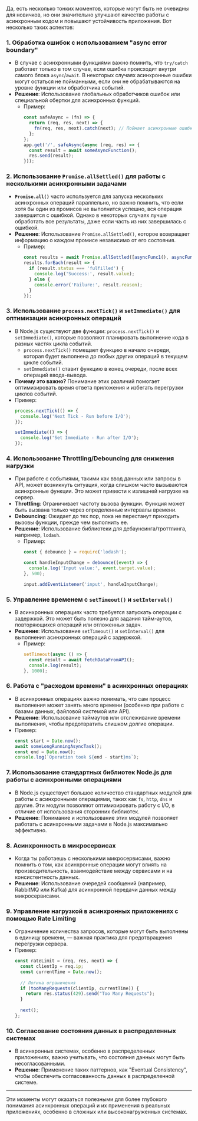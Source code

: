 Да, есть несколько тонких моментов, которые могут быть не очевидны для новичков, но они значительно улучшают качество работы с асинхронным кодом и повышают устойчивость приложения. Вот несколько таких аспектов:

### 1. **Обработка ошибок с использованием "async error boundary"**
   - В случае с асинхронными функциями важно помнить, что `try/catch` работает только в том случае, если ошибка происходит внутри самого блока `async`/`await`. В некоторых случаях асинхронные ошибки могут остаться не пойманными, если они не обрабатываются на уровне функции или обработчика событий.
   - **Решение**: Использование глобальных обработчиков ошибок или специальной обертки для асинхронных функций.
     - Пример:
       ```javascript
       const safeAsync = (fn) => {
         return (req, res, next) => {
           fn(req, res, next).catch(next); // Поймает асинхронные ошибки
         };
       };
       app.get('/', safeAsync(async (req, res) => {
         const result = await someAsyncFunction();
         res.send(result);
       }));
       ```

### 2. **Использование **`Promise.allSettled()`** для работы с несколькими асинхронными задачами**
   - **`Promise.all()`** часто используется для запуска нескольких асинхронных операций параллельно, но важно помнить, что если хотя бы один из промисов не выполнится успешно, вся операция завершится с ошибкой. Однако в некоторых случаях лучше обработать все результаты, даже если часть из них завершилась с ошибкой.
   - **Решение**: Использование `Promise.allSettled()`, которое возвращает информацию о каждом промисе независимо от его состояния.
     - Пример:
       ```javascript
       const results = await Promise.allSettled([asyncFunc1(), asyncFunc2(), asyncFunc3()]);
       results.forEach(result => {
         if (result.status === 'fulfilled') {
           console.log('Success:', result.value);
         } else {
           console.error('Failure:', result.reason);
         }
       });
       ```

### 3. **Использование `process.nextTick()` и `setImmediate()` для оптимизации асинхронных операций**
   - В Node.js существуют две функции: `process.nextTick()` и `setImmediate()`, которые позволяют планировать выполнение кода в разных частях цикла событий.
     - `process.nextTick()` помещает функцию в начало очереди, которая будет выполнена до любых других операций в текущем цикле событий.
     - `setImmediate()` ставит функцию в конец очереди, после всех операций ввода-вывода.
   - **Почему это важно?** Понимание этих различий помогает оптимизировать время ответа приложения и избегать перегрузки циклов событий.
   - Пример:
     ```javascript
     process.nextTick(() => {
       console.log('Next Tick - Run before I/O');
     });
     
     setImmediate(() => {
       console.log('Set Immediate - Run after I/O');
     });
     ```

### 4. **Использование Throttling/Debouncing для снижения нагрузки**
   - При работе с событиями, такими как ввод данных или запросы в API, может возникнуть ситуация, когда слишком часто вызываются асинхронные функции. Это может привести к излишней нагрузке на сервер.
   - **Throttling**: Ограничивает частоту вызова функции. Функция может быть вызвана только через определенные интервалы времени.
   - **Debouncing**: Ожидает до тех пор, пока не перестанут приходить вызовы функции, прежде чем выполнить ее.
   - **Решение**: Использование библиотеки для дебаунсинга/троттлинга, например, `lodash`.
     - Пример:
       ```javascript
       const { debounce } = require('lodash');
       
       const handleInputChange = debounce((event) => {
         console.log('Input value:', event.target.value);
       }, 500);
       
       input.addEventListener('input', handleInputChange);
       ```

### 5. **Управление временем с `setTimeout()` и `setInterval()`**
   - В асинхронных операциях часто требуется запускать операции с задержкой. Это может быть полезно для задания тайм-аутов, повторяющихся операций или отложенных задач.
   - **Решение**: Использование `setTimeout()` и `setInterval()` для выполнения асинхронных операций с задержкой.
     - Пример:
       ```javascript
       setTimeout(async () => {
         const result = await fetchDataFromAPI();
         console.log(result);
       }, 1000);
       ```

### 6. **Работа с "расходом времени" в асинхронных операциях**
   - В асинхронных операциях важно понимать, что сам процесс выполнения может занять много времени (особенно при работе с базами данных, файловой системой или API).
   - **Решение**: Использование таймаутов или отслеживание времени выполнения, чтобы предотвратить слишком долгие операции.
   - Пример:
     ```javascript
     const start = Date.now();
     await someLongRunningAsyncTask();
     const end = Date.now();
     console.log(`Operation took ${end - start}ms`);
     ```

### 7. **Использование стандартных библиотек Node.js для работы с асинхронными операциями**
   - В Node.js существует большое количество стандартных модулей для работы с асинхронными операциями, таких как `fs`, `http`, `dns` и другие. Эти модули позволяют оптимизировать работу с I/O, в отличие от использования сторонних библиотек.
   - **Решение**: Понимание и использование этих модулей позволяет работать с асинхронными задачами в Node.js максимально эффективно.

### 8. **Асинхронность в микросервисах**
   - Когда ты работаешь с несколькими микросервисами, важно помнить о том, как асинхронные операции могут влиять на производительность, взаимодействие между сервисами и на консистентность данных.
   - **Решение**: Использование очередей сообщений (например, RabbitMQ или Kafka) для асинхронной передачи данных между микросервисами.

### 9. **Управление нагрузкой в асинхронных приложениях с помощью Rate Limiting**
   - Ограничение количества запросов, которые могут быть выполнены в единицу времени, — важная практика для предотвращения перегрузки сервера.
   - Пример:
     ```javascript
     const rateLimit = (req, res, next) => {
       const clientIp = req.ip;
       const currentTime = Date.now();
       
       // Логика ограничения
       if (tooManyRequests(clientIp, currentTime)) {
         return res.status(429).send("Too Many Requests");
       }
       
       next();
     };
     ```

### 10. **Согласование состояния данных в распределенных системах**
   - В асинхронных системах, особенно в распределенных приложениях, важно учитывать, что состояния данных могут быть несогласованными.
   - **Решение**: Применение таких паттернов, как "Eventual Consistency", чтобы обеспечить согласованность данных в распределенной системе.

---

Эти моменты могут оказаться полезными для более глубокого понимания асинхронных операций и их применения в реальных приложениях, особенно в сложных или высоконагруженных системах.
